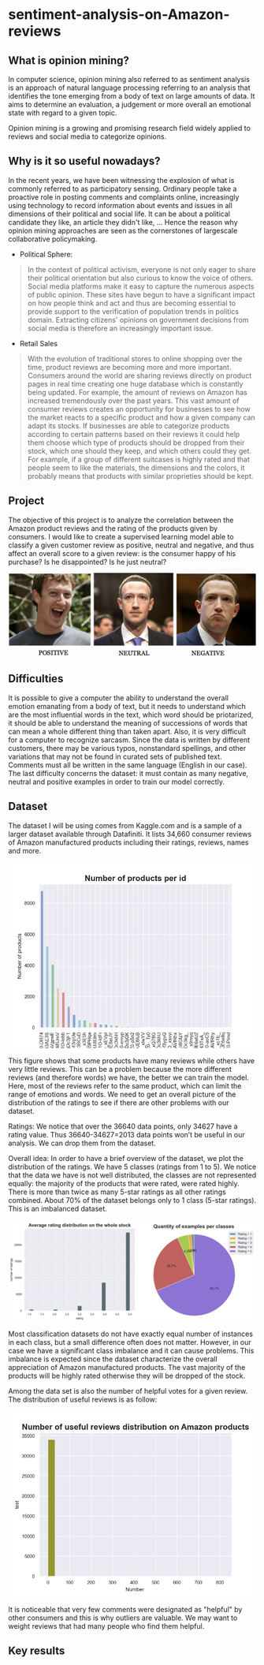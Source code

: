 # sentiment-analysis-on-Amazon-reviews


## What is opinion mining?

In computer science, opinion mining also referred to as sentiment analysis is an approach of natural language processing referring to an analysis that identifies the tone emerging from a body of text on large amounts of data. It aims to determine an evaluation, a judgement or more overall an emotional state with regard to a given topic.

Opinion mining is a growing and promising research field widely applied to reviews and social media to categorize opinions.


## Why is it so useful nowadays?

In the recent years, we have been witnessing the explosion of what is commonly referred to as participatory sensing. Ordinary people take a proactive role in posting comments and complaints online, increasingly using technology to record information about events and issues in all dimensions of their political and social life.  It can be about a political candidate they like, an article they didn't like, ...
Hence the reason why opinion mining approaches are seen as the cornerstones of largescale collaborative policymaking. 

*	Political Sphere: 
> In the context of political activism, everyone is not only eager to share their political orientation but also curious to know the voice of others. Social media platforms make it easy to capture the numerous aspects of public opinion. These sites have begun to have a significant impact on how people think and act and thus are becoming essential to provide support to the verification of population trends in politics domain. Extracting citizens' opinions on government decisions from social media is therefore an increasingly important issue.

*	Retail Sales
> With the evolution of traditional stores to online shopping over the time, product reviews are becoming more and more important. Consumers around the world are sharing reviews directly on product pages in real time creating one huge database which is constantly being updated. For example, the amount of reviews on Amazon has increased tremendously over the past years. This vast amount of consumer reviews creates an opportunity for businesses to see how the market reacts to a specific product and how a given company can adapt its stocks. If businesses are able to categorize products according to certain patterns based on their reviews it could help them choose which type of products should be dropped from their stock, which one should they keep, and which others could they get. For example, if a group of different suitcases is highly rated and that people seem to like the materials, the dimensions and the colors, it probably means that products with similar proprieties should be kept.


## Project

The objective of this project is to analyze the correlation between the Amazon product reviews and the rating of the products given by consumers. I would like to create a supervised learning model able to classify a given customer review as positive, neutral and negative, and thus affect an overall score to a given review: is the consumer happy of his purchase? Is he disappointed? Is he just neutral? 

![pos_neg_neut](pos_neg_neut.png)


## Difficulties
It is possible to give a computer the ability to understand the overall emotion emanating from a body of text, but it needs to understand which are the most influential words in the text, which word should be priotarized, it should be able to understand the meaning of successions of words that can mean a whole different thing than taken apart. Also, it is very difficult for a computer to recognize sarcasm. Since the data is written by different customers, there may be various typos, nonstandard spellings, and other variations that may not be found in curated sets of published text. Comments must all be written in the same language (English in our case). The last difficulty concerns the dataset: it must contain as many negative, neutral and positive examples in order to train our model correctly.


## Dataset
The dataset I will be using comes from Kaggle.com and is a sample of a larger dataset available through Datafiniti. It lists 34,660 consumer reviews of Amazon manufactured products including their ratings, reviews, names and more.

![Number_of_products_per_id](Number_of_products_per_id.png)

This figure shows that some products have many reviews while others have very little reviews. This can be a problem because the more different reviews (and therefore words) we have, the better we can train the model. Here, most of the reviews refer to the same product, which can limit the range of emotions and words. We need to get an overall picture of the distribution of the ratings to see if there are other problems with our dataset.

Ratings:
We notice that over the 36640 data points, only 34627 have a rating value. Thus 36640-34627=2013 data points won’t be useful in our analysis. We can drop them from the dataset.

Overall idea:
In order to have a brief overview of the dataset, we plot the distribution of the ratings. We have 5 classes (ratings from 1 to 5). We notice that the data we have is not well distributed, the classes are not represented equally: the majority of the products that were rated, were rated highly. There is more than twice as many 5-star ratings as all other ratings combined. About 70% of the dataset belongs only to 1 class (5-star ratings). This is an imbalanced dataset.

![avg_rating](avg_rating.png)

Most classification datasets do not have exactly equal number of instances in each class, but a small difference often does not matter. However, in our case we have a significant class imbalance and it can cause problems. This imbalance is expected since the dataset characterize the overall appreciation of Amazon manufactured products. The vast majority of the products will be highly rated otherwise they will be dropped of the stock. 

Among the data set is also the number of helpful votes for a given review. The distribution of useful reviews is as follow:

![num_useful_rev](num_useful_rev.png)

It is noticeable that very few comments were designated as "helpful" by other consumers and this is why outliers are valuable. We may want to weight reviews that had many people who find them helpful.


## Key results
